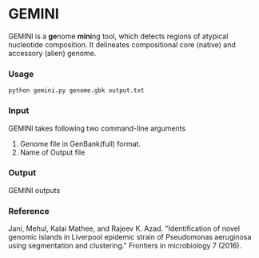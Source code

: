 # GEMINI
GEMINI is a **ge**nome **mini**ng tool, which detects regions of atypical nucleotide composition. It delineates compositional core (native) and accessory (alien) genome.

### Usage
```
python gemini.py genome.gbk output.txt
```
### Input
GEMINI takes following two command-line arguments
1. Genome file in GenBank(full) format.
2. Name of Output file

### Output
GEMINI outputs

### Reference
Jani, Mehul, Kalai Mathee, and Rajeev K. Azad. "Identification of novel genomic islands in Liverpool epidemic strain of Pseudomonas aeruginosa using segmentation and clustering." Frontiers in microbiology 7 (2016).

